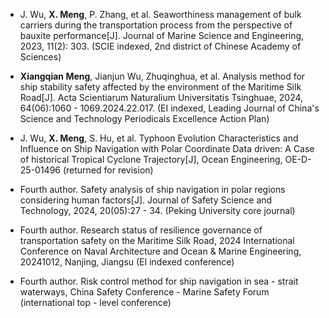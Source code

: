 - J. Wu, **X. Meng**, P. Zhang, et al. Seaworthiness management of bulk carriers during the transportation process from the perspective of bauxite performance[J]. Journal of Marine Science and Engineering, 2023, 11(2): 303. (SCIE indexed, 2nd district of Chinese Academy of Sciences)

- **Xiangqian Meng**, Jianjun Wu, Zhuqinghua, et al. Analysis method for ship stability safety affected by the environment of the Maritime Silk Road[J]. Acta Scientiarum Naturalium Universitatis Tsinghuae, 2024, 64(06):1060 - 1069.2024.22.017. (EI indexed, Leading Journal of China's Science and Technology Periodicals Excellence Action Plan)

- J. Wu, **X. Meng**, S. Hu, et al. Typhoon Evolution Characteristics and Influence on Ship Navigation with Polar Coordinate Data driven: A Case of historical Tropical Cyclone Trajectory[J], Ocean Engineering, OE-D-25-01496 (returned for revision)

- Fourth author. Safety analysis of ship navigation in polar regions considering human factors[J]. Journal of Safety Science and Technology, 2024, 20(05):27 - 34. (Peking University core journal)

- Fourth author. Research status of resilience governance of transportation safety on the Maritime Silk Road, 2024 International Conference on Naval Architecture and Ocean & Marine Engineering, 20241012, Nanjing, Jiangsu (EI indexed conference)

- Fourth author. Risk control method for ship navigation in sea - strait waterways, China Safety Conference - Marine Safety Forum (international top - level conference) 
